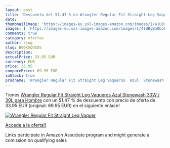 ```yaml
---
layout: post
title: 'Descuento del 51.47 % en Wrangler Regular Fit Straight Leg Vaquer'
date: 
thumbnailImage: 'https://images-eu.ssl-images-amazon.com/images/I/41UByBmOboL._SL200_.jpg'
images: [ 'https://images-eu.ssl-images-amazon.com/images/I/41UByBmOboL._SL200_.jpg' ]
comments: true
category: ofertas
author: ring
slug: B00K5QUIDS
description:
actualPrice: 33.95 EUR
currency: EUR
price: 33.95
comparePrice: 69.95 EUR
inStock: true
prodname: 'Wrangler Regular Fit Straight Leg Vaqueros  Azul  Stonewash   30W / 30L para Hombre'
---
```


Tienes [Wrangler Regular Fit Straight Leg Vaqueros  Azul  Stonewash   30W / 30L para Hombre](https://www.amazon.es/dp/B00K5QUIDS/?tag=tolees-21) con un 51.47 % de descuento con precio de oferta de 33.95 EUR (original: 69.95 EUR) en el siguiente enlace!

[![Wrangler Regular Fit Straight Leg Vaquer](https://images-eu.ssl-images-amazon.com/images/I/41UByBmOboL._SL200_.jpg)](https://www.amazon.es/dp/B00K5QUIDS/?tag=tolees-21)

[Accede a la oferta!!](https://www.amazon.es/dp/B00K5QUIDS/?tag=tolees-21)

Links participate in Amazon Associate program and might generate a comission on qualifying sales


